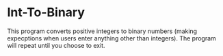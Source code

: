 # Int-To-Binary
This program converts positive integers to binary numbers (making expecptions when users enter anything other than integers).
The program will repeat until you choose to exit.
